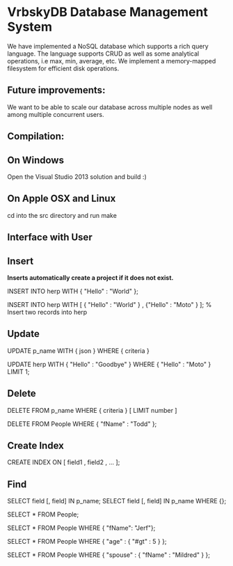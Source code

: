 

VrbskyDB Database Management System
===================================

We have implemented a NoSQL database which supports a rich query language.
The language supports CRUD as well as some analytical operations, i.e max, min, average, etc.
We implement a memory-mapped filesystem for efficient disk operations.

Future improvements:
--------------------
We want to be able to scale our database across multiple nodes as well among multiple concurrent users.

Compilation:
-------------------
## On Windows
Open the Visual Studio 2013 solution and build :)

## On Apple OSX and Linux
cd into the src directory and run make

Interface with User
-------------------
## Insert

**Inserts automatically create a project if it does not exist.**

INSERT INTO herp WITH { "Hello" : "World" };

INSERT INTO herp WITH [ { "Hello" : "World" } , {"Hello" : "Moto" } ];	% Insert two records into herp


## Update

UPDATE p_name WITH { json } WHERE { criteria } 

UPDATE herp WITH { "Hello" : "Goodbye" } WHERE { "Hello" : "Moto" } LIMIT 1;

## Delete

DELETE FROM p_name WHERE { criteria } [ LIMIT number ]

DELETE FROM People WHERE { "fName" : "Todd" };

## Create Index

CREATE INDEX ON [ field1 , field2 , ... ];

## Find

SELECT field [, field] IN p_name;
SELECT field [, field] IN p_name WHERE {};

SELECT * FROM People;

SELECT * FROM People WHERE { "fName": "Jerf"};

SELECT * FROM People WHERE { "age" : { "#gt" : 5 } };

SELECT * FROM People WHERE { "spouse" : { "fName" : "Mildred" } };
